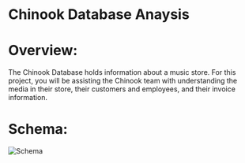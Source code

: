# Chinook Database Anaysis


# Overview: 

The Chinook Database holds information about a music store. For this project, you will be assisting the Chinook team with understanding the media in their store, their customers and employees, and their invoice information.

# Schema: 
![Schema](https://github.com/sobhyfarag/Movies-Analysis-using-SQL/blob/main/schema.png)
